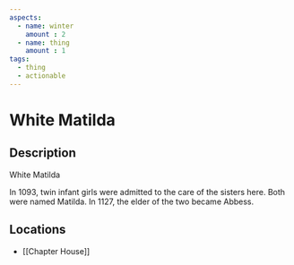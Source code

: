 ```yaml
---
aspects: 
  - name: winter
    amount : 2
  - name: thing
    amount : 1
tags:
  - thing
  - actionable
---
```


# White Matilda

## Description
White Matilda

In 1093, twin infant girls were admitted to the care of the sisters here. Both were named Matilda. In 1127, the elder of the two became Abbess.
## Locations
- [[Chapter House]]
